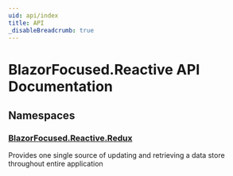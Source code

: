 ```yaml
---
uid: api/index
title: API
_disableBreadcrumb: true
---
```


# BlazorFocused.Reactive API Documentation

## Namespaces

### [BlazorFocused.Reactive.Redux](BlazorFocused.Reactive.Redux.yml)

Provides one single source of updating and retrieving a data store throughout entire application
